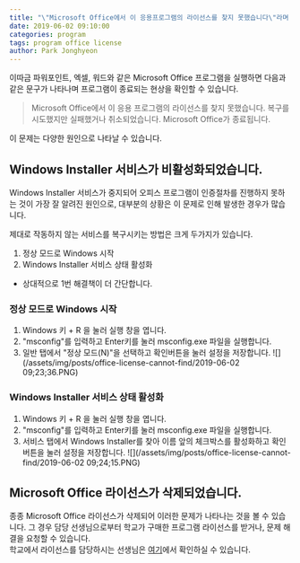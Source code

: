 ```yaml
---
title: "\"Microsoft Office에서 이 응용프로그램의 라이선스를 찾지 못했습니다\"라며 프로그램이 실행되지 않습니다."
date: 2019-06-02 09:10:00
categories: program
tags: program office license
author: Park Jonghyeon
---
```


이따금 파워포인트, 엑셀, 워드와 같은 Microsoft Office 프로그램을 실행하면 다음과 같은 문구가 나타나며 프로그램이 종료되는 현상을 확인할 수 있습니다.

> Microsoft Office에서 이 응용 프로그램의 라이선스를 찾지 못했습니다. 복구를 시도했지만 실패했거나 취소되었습니다. Microsoft Office가 종료됩니다.

이 문제는 다양한 원인으로 나타날 수 있습니다.

Windows Installer 서비스가 비활성화되었습니다.
----
Windows Installer 서비스가 중지되어 오피스 프로그램이 인증절차를 진행하지 못하는 것이 가장 잘 알려진 원인으로, 대부분의 상황은 이 문제로 인해 발생한 경우가 많습니다.

제대로 작동하지 않는 서비스를 복구시키는 방법은 크게 두가지가 있습니다.

1. 정상 모드로 Windows 시작
1. Windows Installer 서비스 상태 활성화

* 상대적으로 1번 해결책이 더 간단합니다.

### 정상 모드로 Windows 시작
1. Windows 키 + R 을 눌러 실행 창을 엽니다.
1. "msconfig"를 입력하고 Enter키를 눌러 msconfig.exe 파일을 실행합니다.
1. 일반 탭에서 "정상 모드(N)"을 선택하고 확인버튼을 눌러 설정을 저장합니다.
![](/assets/img/posts/office-license-cannot-find/2019-06-02 09;23;36.PNG)

### Windows Installer 서비스 상태 활성화
1. Windows 키 + R 을 눌러 실행 창을 엽니다.
1. "msconfig"를 입력하고 Enter키를 눌러 msconfig.exe 파일을 실행합니다.
1. 서비스 탭에서 Windows Installer를 찾아 이름 앞의 체크박스를 활성화하고 확인버튼을 눌러 설정을 저장합니다.
![](/assets/img/posts/office-license-cannot-find/2019-06-02 09;24;15.PNG)

Microsoft Office 라이선스가 삭제되었습니다.
----
종종 Microsoft Office 라이선스가 삭제되어 이러한 문제가 나타나는 것을 볼 수 있습니다. 그 경우 담당 선생님으로부터 학교가 구매한 프로그램 라이선스를 받거나, 문제 해결을 요청할 수 있습니다.  
학교에서 라이선스를 담당하시는 선생님은 [여기](/sd-technical-support)에서 확인하실 수 있습니다.